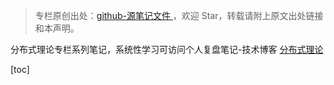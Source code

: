 > 专栏原创出处：[github-源笔记文件 ](https://github.com/GourdErwa/review-notes/tree/master/algorithm/distributed-theory) ，欢迎 Star，转载请附上原文出处链接和本声明。

分布式理论专栏系列笔记，系统性学习可访问个人复盘笔记-技术博客 [分布式理论 ](https://review-notes.top/algorithm/distributed-theory)

[toc]

